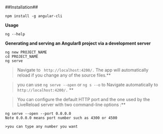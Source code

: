 

##Installation##

``` 
npm install -g angular-cli 
```

**Usage**

```
ng --help 
```

**Generating and serving an Angular8 project via a development server**

```
ng new PROJECT_NAME
cd PROJECT_NAME
ng serve
```
>Navigate to ``` http://localhost:4200/.``` The app will automatically reload if you change any of the source files.**

>you can use ``` ng serve --open ``` or ``` ng s --o ``` to Navigate automatically to ``` http://localhost:4200/.```  **

>You can configure the default HTTP port and the one used by the LiveReload server with two command-line options :**

```
ng serve --open --port 0.0.0.0
Note 0.0.0.0 means port number such as 4300 or 4500 

>you can type any number you want 
```
